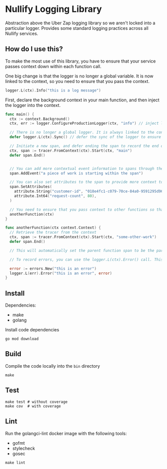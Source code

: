 # Nullify Logging Library

Abstraction above the Uber Zap logging library so we aren't locked into a particular logger.
Provides some standard logging practices across all Nullify services.

## How do I use this?

To make the most use of this library, you have to ensure that your service passes context down within each function call.

One big change is that the logger is no longer a global variable. It is now linked to the context, so you need to ensure that you pass the context.

```go
logger.L(ctx).Info("this is a log message")
```

First, declare the background context in your main function, and then inject the logger into the context.

```go
func main() {
  ctx := context.Background()
  ctx, err := logger.ConfigureProductionLogger(ctx, "info") // inject logger into context

  // There is no longer a global logger. It is always linked to the context, to ensure that log messages have the appropriate span and trace IDs linked to them.
  defer logger.L(ctx).Sync() // defer the sync of the logger to ensure all logs are written

  // Initiate a new span, and defer ending the span to record the end of this piece of work.
  ctx, span := tracer.FromContext(ctx).Start(ctx, "main")
  defer span.End()


  // You can add more contextual event information to spans through the span.AddEvent method. This is analogous to adding a log message, and has an associated timestamp that is recorded.
  span.AddEvent("a piece of work is starting within the span")

  // You can also set attributes to the span to provide more context to the span, typically as key-value pairs.
  span.SetAttributes(
    attribute.String("customer-id", "018e4fc1-c079-70ce-84a0-9591295d96aa"),
    attribute.Int64("request-count", 80),
  )

  // You need to ensure that you pass context to other functions so that the logger and tracer are available to them.
  anotherFunction(ctx)
}

func anotherFunction(ctx context.Context) {
  // Retrieve the tracer from the context
  ctx, span := tracer.FromContext(ctx).Start(ctx, "some-other-work")
  defer span.End()

  // This will automatically set the parent function span to be the parent span of this new span that has started, within this trace.

  // To record errors, you can use the logger.L(ctx).Error() call. This will automatically capture any errors that you pass into it and pass them to GlitchTip. It will also set the span to errored, so it is highlighted in Grafana.

  error := errors.New("this is an error")
  logger.L(err).Error("this is an error", error)
}
```

## Install

Dependencies:

- make
- golang

Install code dependencies

```
go mod download
```

## Build

Compile the code locally into the `bin` directory

```
make
```

## Test

```
make test # without coverage
make cov  # with coverage
```

## Lint

Run the golangci-lint docker image with the following tools:

- gofmt
- stylecheck
- gosec

```
make lint
```
